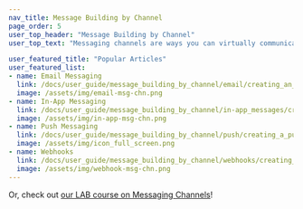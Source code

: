 ```yaml
---
nav_title: Message Building by Channel
page_order: 5
user_top_header: "Message Building by Channel"
user_top_text: "Messaging channels are ways you can virtually communicate with your customers - through push notifications on their phone or web browser, email, in-app messages, and so much more! If you want to learn more about these channels and how to utilize them with Braze, check out the docs on our available channels."

user_featured_title: "Popular Articles"
user_featured_list:
- name: Email Messaging
  link: /docs/user_guide/message_building_by_channel/email/creating_an_email_campaign/
  image: /assets/img/email-msg-chn.png
- name: In-App Messaging
  link: /docs/user_guide/message_building_by_channel/in-app_messages/create/
  image: /assets/img/in-app-msg-chn.png
- name: Push Messaging
  link: /docs/user_guide/message_building_by_channel/push/creating_a_push_message/
  image: /assets/img/icon_full_screen.png
- name: Webhooks
  link: /docs/user_guide/message_building_by_channel/webhooks/creating_a_webhook/
  image: /assets/img/webhook-msg-chn.png
---
```


Or, check out [our LAB course on Messaging Channels](http://lab.braze.com/channels-course)!

